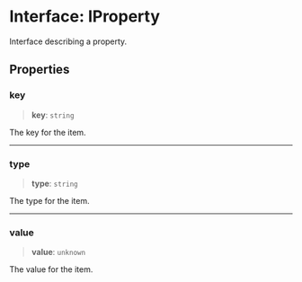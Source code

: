 # Interface: IProperty

Interface describing a property.

## Properties

### key

> **key**: `string`

The key for the item.

***

### type

> **type**: `string`

The type for the item.

***

### value

> **value**: `unknown`

The value for the item.
